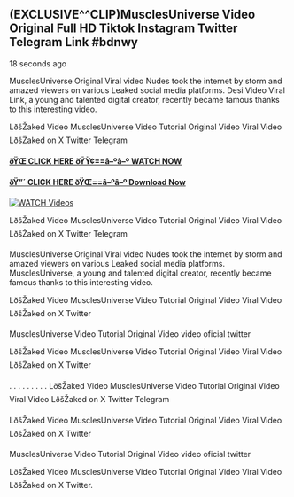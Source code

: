 ## (EXCLUSIVE^^CLIP)MusclesUniverse Video Original Full HD Tiktok Instagram Twitter Telegram Link #bdnwy

18 seconds ago

MusclesUniverse Original Viral video Nudes took the internet by storm and amazed viewers on various Leaked social media platforms. Desi Video Viral Link, a young and talented digital creator, recently became famous thanks to this interesting video.

LðšŽaked Video MusclesUniverse Video Tutorial Original Video Viral Video LðšŽaked on X Twitter Telegram

**[ðŸŒ CLICK HERE ðŸŸ¢==â–ºâ–º WATCH NOW](https://clips-mediaa.blogspot.com/2025/02/video-viral-download.html)**

**[ðŸ”´ CLICK HERE ðŸŒ==â–ºâ–º Download Now](https://clips-mediaa.blogspot.com/2025/02/video-viral-download.html)**

[![WATCH Videos](https://i.imgur.com/dJHk4Zq.gif)](https://clips-mediaa.blogspot.com/2025/02/video-viral-download.html)

LðšŽaked Video MusclesUniverse Video Tutorial Original Video Viral Video LðšŽaked on X Twitter Telegram

MusclesUniverse Original Viral video Nudes took the internet by storm and amazed viewers on various Leaked social media platforms. MusclesUniverse, a young and talented digital creator, recently became famous thanks to this interesting video.

LðšŽaked Video MusclesUniverse Video Tutorial Original Video Viral Video LðšŽaked on X Twitter

MusclesUniverse Video Tutorial Original Video video oficial twitter

LðšŽaked Video MusclesUniverse Video Tutorial Original Video Viral Video LðšŽaked on X Twitter

. . . . . . . . . LðšŽaked Video MusclesUniverse Video Tutorial Original Video Viral Video LðšŽaked on X Twitter Telegram

LðšŽaked Video MusclesUniverse Video Tutorial Original Video Viral Video LðšŽaked on X Twitter

MusclesUniverse Video Tutorial Original Video video oficial twitter

LðšŽaked Video MusclesUniverse Video Tutorial Original Video Viral Video LðšŽaked on X Twitter.